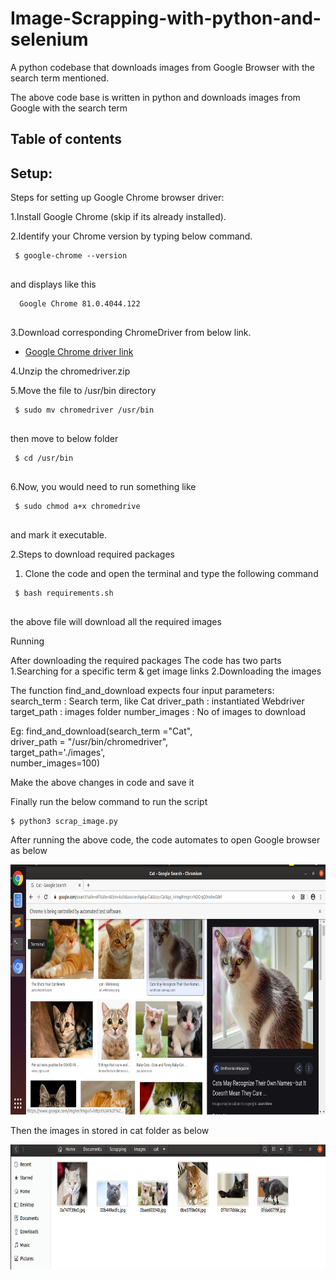 # Image-Scrapping-with-python-and-selenium
A python codebase that downloads images from Google Browser with the search term mentioned.

The above code base is written in python and downloads images from Google with the search term

## Table of contents

## Setup:

Steps for setting up Google Chrome browser driver:

1.Install Google Chrome (skip if its already installed).

2.Identify your Chrome version by typing below command. 
```
 $ google-chrome --version
 
```
and displays like this
```
  Google Chrome 81.0.4044.122
 
```

3.Download corresponding ChromeDriver from below link.
* <a href='https://chromedriver.chromium.org/downloads'>Google Chrome driver link</a><br>

4.Unzip the chromedriver.zip

5.Move the file to /usr/bin directory 
```
 $ sudo mv chromedriver /usr/bin
 
```
then move to below folder
```
 $ cd /usr/bin
 
```
6.Now, you would need to run something like
```
 $ sudo chmod a+x chromedrive
 
```
and mark it executable.

2.Steps to download required packages

1. Clone the code and open the terminal and type the following command
```
 $ bash requirements.sh
 
```
the above file will download all the required images

Running

After downloading the required packages
The code has two parts
1.Searching for a specific term & get image links
2.Downloading the images

The function find_and_download expects four input parameters:
search_term : Search term, like Cat
driver_path : instantiated Webdriver
target_path : images folder
number_images : No of images to download

Eg: find_and_download(search_term ="Cat", \
                        driver_path = "/usr/bin/chromedriver", \
                        target_path='./images', \
                        number_images=100)
                        
 Make the above changes in code and save it
 
 Finally run the below command to run the script
 ```
 $ python3 scrap_image.py
 
```
 After running the above code, the code automates to open Google browser as below
 <p align="center">
  <img src="./images/cat/Cat-search.png" width=676 height=400>
</p>
Then the images in stored in cat folder as below
<p align="center">
  <img src="./images/cat/Cat.png" width=600 height=200>
</p>

